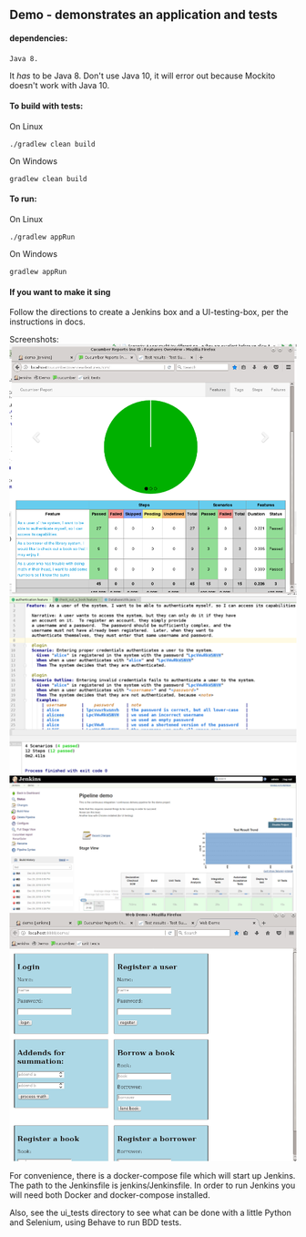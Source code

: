 ## Demo - demonstrates an application and tests

#### dependencies: 
    Java 8.  

It *has* to be Java 8.  Don't use Java 10, it will error out because Mockito doesn't work with Java 10.

#### To build with tests:
On Linux

    ./gradlew clean build

On Windows

    gradlew clean build

#### To run:
On Linux

    ./gradlew appRun

On Windows

    gradlew appRun
    
#### If you want to make it sing

Follow the directions to create a Jenkins box and a UI-testing-box, per the instructions
in docs.  


Screenshots:
![alt Cucumber report](https://raw.githubusercontent.com/7ep/demo/with_database/screenshots/cucumber_report.png)
![Feature file](https://raw.githubusercontent.com/7ep/demo/with_database/screenshots/feature_file.png)
![Jenkins pipeline](https://raw.githubusercontent.com/7ep/demo/with_database/screenshots/jenkins_pipeline.png)
![Webapp](https://raw.githubusercontent.com/7ep/demo/with_database/screenshots/webapp.png)


For convenience, there is a docker-compose file which will start up
Jenkins. The path to the Jenkinsfile is jenkins/Jenkinsfile.  In order
to run Jenkins you will need both Docker and docker-compose installed.

Also, see the ui_tests directory to see what can be done with a little
Python and Selenium, using Behave to run BDD tests.
